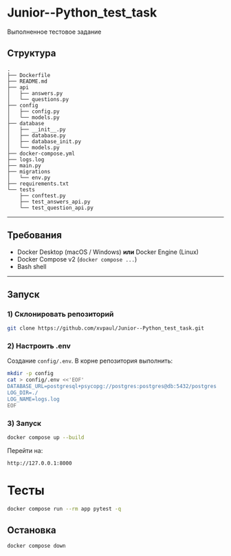 # Junior--Python_test_task
Выполненное тестовое задание


## Структура

```
.
├── Dockerfile
├── README.md
├── api
│   ├── answers.py
│   └── questions.py
├── config
│   ├── config.py
│   └── models.py
├── database
│   ├── __init__.py
│   ├── database.py
│   ├── database_init.py
│   └── models.py
├── docker-compose.yml
├── logs.log
├── main.py
├── migrations
│   └── env.py
├── requirements.txt
└── tests
    ├── conftest.py
    ├── test_answers_api.py
    └── test_question_api.py
```

---

## Требования

* Docker Desktop (macOS / Windows) **или** Docker Engine (Linux)
* Docker Compose v2 (`docker compose ...`)
* Bash shell

---

## Запуск

### 1) Склонировать репозиторий

```bash
git clone https://github.com/xvpaul/Junior--Python_test_task.git
```

### 2) Настроить .env

Создание `config/.env`. В корне репозитория выполнить:

```bash
mkdir -p config
cat > config/.env <<'EOF'
DATABASE_URL=postgresql+psycopg://postgres:postgres@db:5432/postgres 
LOG_DIR=./
LOG_NAME=logs.log
EOF
```

### 3) Запуск

```bash
docker compose up --build
```

Перейти на:

```
http://127.0.0.1:8000
```

# Тесты

```bash
docker compose run --rm app pytest -q
```


## Остановка

```bash
docker compose down                      
```
